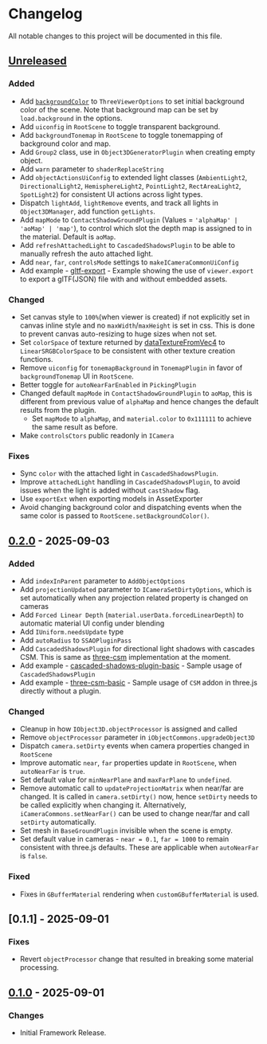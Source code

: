 # Changelog

All notable changes to this project will be documented in this file.

[//]: # (The format is based on [Keep a Changelog]&#40;https://keepachangelog.com/en/1.1.0/&#41;, and this project adheres to [Semantic Versioning]&#40;https://semver.org/spec/v2.0.0.html&#41;.)

## [Unreleased]

### Added

- Add [`backgroundColor`](https://threepipe.org/docs/interfaces/ThreeViewerOptions.html#backgroundColor) to `ThreeViewerOptions` to set initial background color of the scene. Note that background map can be set by `load.background` in the options.
- Add `uiconfig` in `RootScene` to toggle transparent background.
- Add `backgroundTonemap` in `RootScene` to toggle tonemapping of background color and map.
- Add `Group2` class, use in `Object3DGeneratorPlugin` when creating empty object.
- Add `warn` parameter to `shaderReplaceString`
- Add `objectActionsUiConfig` to extended light classes (`AmbientLight2`, `DirectionalLight2`, `HemisphereLight2`, `PointLight2`, `RectAreaLight2`, `SpotLight2`) for consistent UI actions across light types.
- Dispatch `lightAdd`, `lightRemove` events, and track all lights in `Object3DManager`, add function `getLights`.
- Add `mapMode` to `ContactShadowGroundPlugin` (Values = `'alphaMap' | 'aoMap' | 'map'`), to control which slot the depth map is assigned to in the material. Default is `aoMap`.
- Add `refreshAttachedLight` to `CascadedShadowsPlugin` to be able to manually refresh the auto attached light.
- Add `near`, `far`, `controlsMode` settings to `makeICameraCommonUiConfig`
- Add example - [gltf-export](https://threepipe.org/examples/#gltf-export/) - Example showing the use of `viewer.export` to export a glTF(JSON) file with and without embedded assets.

### Changed

- Set canvas style to `100%`(when viewer is created) if not explicitly set in canvas inline style and no `maxWidth`/`maxHeight` is set in css. This is done to prevent canvas auto-resizing to huge sizes when not set.
- Set `colorSpace` of texture returned by [dataTextureFromVec4](https://threepipe.org/docs/functions/dataTextureFromVec4.html) to `LinearSRGBColorSpace` to be consistent with other texture creation functions.
- Remove `uiconfig` for `tonemapBackground` in `TonemapPlugin` in favor of `backgroundTonemap` UI in `RootScene`.
- Better toggle for `autoNearFarEnabled` in `PickingPlugin`
- Changed default `mapMode` in `ContactShadowGroundPlugin` to `aoMap`, this is different from previous value of `alphaMap` and hence changes the default results from the plugin. 
  - Set `mapMode` to `alphaMap`, and `material.color` to `0x111111` to achieve the same result as before.
- Make `controlsCtors` public readonly in `ICamera`

### Fixes

- Sync `color` with the attached light in `CascadedShadowsPlugin`.
- Improve `attachedLight` handling in `CascadedShadowsPlugin`, to avoid issues when the light is added without `castShadow` flag.
- Use `exportExt` when exporting models in AssetExporter
- Avoid changing background color and dispatching events when the same color is passed to `RootScene.setBackgroundColor()`.

## [0.2.0] - 2025-09-03

### Added

- Add `indexInParent` parameter to `AddObjectOptions`
- Add `projectionUpdated` parameter to `ICameraSetDirtyOptions`, which is set automatically when any projection related property is changed on cameras
- Add `Forced Linear Depth` (`material.userData.forcedLinearDepth`) to automatic material UI config under blending
- Add `IUniform.needsUpdate` type
- Add `autoRadius` to `SSAOPluginPass`
- Add `CascadedShadowsPlugin` for directional light shadows with cascades CSM. This is same as [three-csm](https://github.com/StrandedKitty/three-csm) implementation at the moment.
- Add example - [cascaded-shadows-plugin-basic](https://threepipe.org/examples/#cascaded-shadows-plugin-basic/) - Sample usage of `CascadedShadowsPlugin`
- Add example - [three-csm-basic](https://threepipe.org/examples/#three-csm-basic/) - Sample usage of `CSM` addon in three.js directly without a plugin.

### Changed

- Cleanup in how `IObject3D.objectProcessor` is assigned and called
- Remove `objectProcessor` parameter in `iObjectCommons.upgradeObject3D`
- Dispatch `camera.setDirty` events when camera properties changed in `RootScene`
- Improve automatic `near`, `far` properties update in `RootScene`, when `autoNearFar` is `true`.
- Set default value for `minNearPlane` and `maxFarPlane` to `undefined`.
- Remove automatic call to `updateProjectionMatrix` when near/far are changed. It is called in `camera.setDirty()` now, hence `setDirty` needs to be called explicitly when changing it. Alternatively, `iCameraCommons.setNearFar()` can be used to change near/far and call `setDirty` automatically.
- Set mesh in `BaseGroundPlugin` invisible when the scene is empty.
- Set default value in cameras - `near = 0.1`, `far = 1000` to remain consistent with three.js defaults. These are applicable when `autoNearFar` is `false`.

### Fixed

- Fixes in `GBufferMaterial` rendering when `customGBufferMaterial` is used.

## [0.1.1] - 2025-09-01

### Fixes

- Revert `objectProcessor` change that resulted in breaking some material processing.

## [0.1.0] - 2025-09-01

### Changes

- Initial Framework Release.

[unreleased]: https://github.com/repalash/threepipe/compare/v0.2.0...HEAD
[0.2.0]: https://github.com/repalash/releases/tag/v0.2.0
[0.1.0]: https://github.com/repalash/releases/tag/v0.1.0
